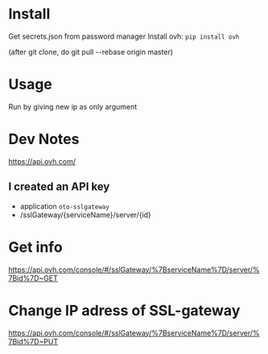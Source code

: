 # Install
Get secrets.json from password manager
Install ovh: `pip install ovh`

(after git clone, do git pull --rebase origin master)

# Usage
Run by giving new ip as only argument


# Dev Notes
https://api.ovh.com/

## I created an API key
- application `oto-sslgateway`
- /sslGateway/{serviceName}/server/{id} 

# Get info
https://api.ovh.com/console/#/sslGateway/%7BserviceName%7D/server/%7Bid%7D~GET

# Change IP adress of SSL-gateway
https://api.ovh.com/console/#/sslGateway/%7BserviceName%7D/server/%7Bid%7D~PUT
